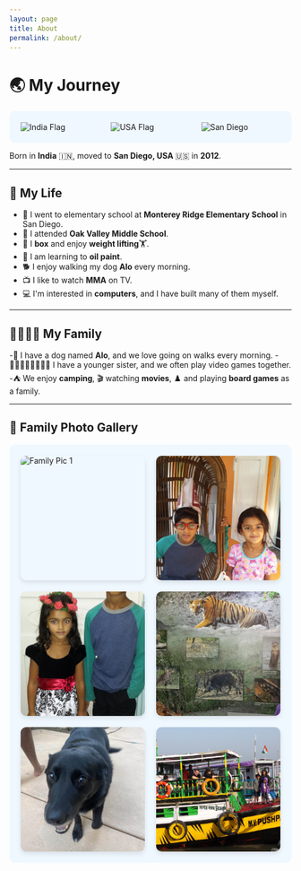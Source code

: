 ```yaml
---
layout: page
title: About
permalink: /about/
---
```

# 🌏 My Journey

<div style="display: flex; justify-content: center; align-items: center; gap: 20px; padding: 20px; background-color: #f0f8ff; border-radius: 10px;">
    <img src="https://upload.wikimedia.org/wikipedia/en/thumb/4/41/Flag_of_India.svg/1200px-Flag_of_India.svg.png" alt="India Flag" width="150" />
    <img src="https://upload.wikimedia.org/wikipedia/commons/thumb/a/a9/Flag_of_the_United_States_%28DoS_ECA_Color_Standard%29.svg/255px-Flag_of_the_United_States_%28DoS_ECA_Color_Standard%29.svg.png" alt="USA Flag" width="150" />
    <img src="https://www.civitatis.com/blog/wp-content/uploads/2022/10/que-ver-san-diego.jpg" alt="San Diego" width="150" />
</div>

Born in **India** 🇮🇳, moved to **San Diego, USA** 🇺🇸 in **2012**.

---

## 🎨 My Life

- 🏫 I went to elementary school at **Monterey Ridge Elementary School** in San Diego.
- 🏫 I attended **Oak Valley Middle School**.
- 🥊 I **box** and enjoy **weight lifting**🏋️.
- 🎨 I am learning to **oil paint**.
- 🐕 I enjoy walking my dog **Alo** every morning.
- 📺 I like to watch **MMA** on TV.
- 💻 I'm interested in **computers**, and I have built many of them myself.

---

## 👨‍👩‍👧‍👦 My Family

-🐶 I have a dog named **Alo**, and we love going on walks every morning.
-👨🏽‍👩🏽‍👧🏽‍👦🏽 I have a younger sister, and we often play video games together.
-⛺ We enjoy **camping**, 🎬 watching **movies**, ♟️ and playing **board games** as a family.

---

## 📸 Family Photo Gallery

<div style="display: grid; grid-template-columns: repeat(auto-fit, minmax(200px, 1fr)); gap: 20px; padding: 20px; background-color: #f0f8ff; border-radius: 10px;">
    <img src="../images/aranyapic1.jpg" alt="Family Pic 1" style="width: 100%; aspect-ratio: 1/1; object-fit: cover; border-radius: 10px; box-shadow: 0px 4px 8px rgba(0,0,0,0.1);" onclick="openImage(this.src)">
    <img src="../images/aranyapic2.jpg" alt="Family Pic 2" style="width: 100%; aspect-ratio: 1/1; object-fit: cover; border-radius: 10px; box-shadow: 0px 4px 8px rgba(0,0,0,0.1);" onclick="openImage(this.src)">
    <img src="../images/aranya4.jpg" alt="Family Pic 2" style="width: 100%; aspect-ratio: 1/1; object-fit: cover; border-radius: 10px; box-shadow: 0px 4px 8px rgba(0,0,0,0.1);" onclick="openImage(this.src)">
    <img src="../images/aranya5.jpg" alt="Family Pic 2" style="width: 100%; aspect-ratio: 1/1; object-fit: cover; border-radius: 10px; box-shadow: 0px 4px 8px rgba(0,0,0,0.1);" onclick="openImage(this.src)">
    <img src="../images/dogg2.jpg" alt="Family Pic 2" style="width: 100%; aspect-ratio: 1/1; object-fit: cover; border-radius: 10px; box-shadow: 0px 4px 8px rgba(0,0,0,0.1);" onclick="openImage(this.src)">
    <img src="../images/guac.jpg" alt="Family Pic 2" style="width: 100%; aspect-ratio: 1/1; object-fit: cover; border-radius: 10px; box-shadow: 0px 4px 8px rgba(0,0,0,0.1);" onclick="openImage(this.src)">
</div>



